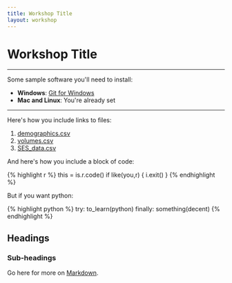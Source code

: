 ```yaml
---
title: Workshop Title
layout: workshop
---
```


# Workshop Title

--------

Some sample software you'll need to install:

- **Windows**: [Git for Windows](https://git-for-windows.github.io/)
- **Mac and Linux**: You're already set

---------

Here's how you include links to files:

1. [demographics.csv](/lrn2compute/workshops/data/demographics.csv)
2. [volumes.csv](/lrn2compute/workshops/data/volumes.csv)
3. [SES_data.csv](http://www.hamclubs.info/lists/SES_data.csv)

And here's how you include a block of code: 

{% highlight r %}
this = is.r.code()
if like(you,r) {
   i.exit()
}
{% endhighlight %}

But if you want python: 

{% highlight python %}
try: 
   to_learn(python)
finally: 
   something(decent)
{% endhighlight %}


## Headings

### Sub-headings

Go here for more on [Markdown](https://help.github.com/articles/github-flavored-markdown/).

